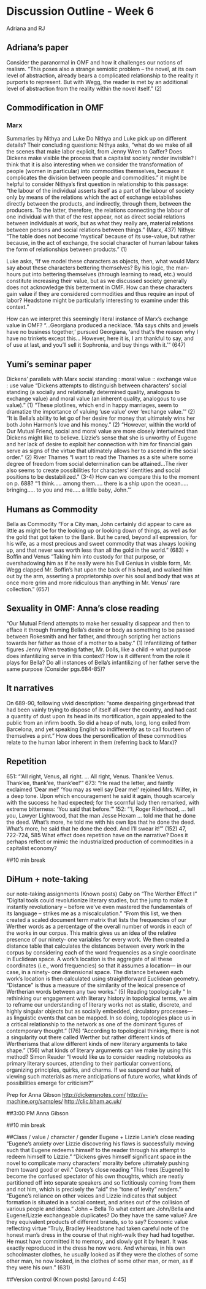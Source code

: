 # Discussion Outline - Week 6
Adriana and RJ

## Adriana’s paper
Consider the paranormal in OMF and how it challenges our notions of realism.
“This poses also a strange semiotic problem – the novel, at its own level of abstraction, already bears a complicated relationship to the reality it purports to represent. But with Wegg, the reader is met by an additional level of abstraction from the reality within the novel itself.” (2)

## Commodification in OMF
### Marx
Summaries by Nithya and Luke
Do Nithya and Luke pick up on different details?
Their concluding questions:
Nithya asks, “what do we make of all the scenes that make labor explicit, from Jenny Wren to Gaffer? Does Dickens make visible the process that a capitalist society render invisible? I think that it is also interesting when we consider the transformation of people (women in particular) into commodities themselves, because it complicates the division between people and commodities.”
it might be helpful to consider Nithya’s first question in relationship to this passage: “the labour of the individual asserts itself as a part of the labour of society only by means of the relations which the act of exchange establishes directly between the products, and indirectly, through them, between the producers. To the latter, therefore, the relations connecting the labour of one individual with that of the rest appear, not as direct social relations between individuals at work, but as what they really are, material relations between persons and social relations between things.” (Marx, 437)
Nithya: “The table does not become ‘mystical’ because of its use-value, but rather because, in the act of exchange, the social character of human labour takes the form of relationships between products.” (1)

Luke asks, “If we model these characters as objects, then, what would Marx say about these characters bettering themselves? By his logic, the man-hours put into bettering themselves (through learning to read, etc.) would constitute increasing their value, but as we discussed society generally does not acknowledge this betterment in OMF. How can these characters gain value if they are considered commodities and thus require an input of labor? Headstone might be particularly interesting to examine under this context.”

How can we interpret this seemingly literal instance of Marx’s exchange value in OMF?
“...Georgiana produced a necklace. ‘Ma says chits and jewels have no business together,’ pursued Georgiana, ‘and that’s the reason why I have no trinkets except this… However, here it is, I am thankful to say, and of use at last, and you’ll sell it Sophronia, and buy things with it.’” (647)

## Yumi’s seminar paper
Dickens’ parallels with Marx
social standing : moral value :: exchange value : use value
“Dickens attempts to distinguish between characters’ social standing (a socially and relationally determined quality, analogous to exchange value) and moral value (an inherent quality, analogous to use value).” (1)
“These plotlines, which end in happy marriages, seem to dramatize the importance of valuing ‘use value’ over ‘exchange value.’” (2)
“It is Bella’s ability to let go of her desire for money that ultimately wins her both John Harmon’s love and his money.” (2)
“However, within the world of Our Mutual Friend, social and moral value are more closely intertwined than Dickens might like to believe. Lizzie’s sense that she is unworthy of Eugene and her lack of desire to exploit her connection with him for financial gain serve as signs of the virtue that ultimately allows her to ascend in the social order.” (2) 
River Thames
“I want to read the Thames as a site where some degree of freedom from social determination can be attained...The river also seems to create possibilities for characters’ identities and social positions to be destabilized.” (3-4)
 How can we compare this to the moment on p. 688?
“‘I think….. among them….. there is a ship upon the ocean….. bringing….. to you and me….. a little baby, John.’”

## Humans as Commodity
Bella as Commodity
“For a City man, John certainly did appear to care as little as might be for the looking up or looking down of things, as well as for the gold that got taken to the Bank. But he cared, beyond all expression, for his wife, as a most precious and sweet commodity that was always looking up, and that never was worth less than all the gold in the world.” (683)
       + Boffin and Venus
“Taking him into custody for that purpose, or overshadowing him as if he really were his Evil Genius in visible form, Mr. Wegg clapped Mr. Boffin’s hat upon the back of his head, and walked him out by the arm, asserting a proprietorship over his soul and body that was at once more grim and more ridiculous than anything in Mr. Venus’ rare collection.” (657)

## Sexuality in OMF: Anna’s close reading
“Our Mutual Friend attempts to make her sexuality disappear and then to efface it through framing Bella’s desire or body as something to be passed between Rokesmith and her father, and through scripting her actions towards her father as those of a mother to a baby.” (1)
Infantilizing of father figures
Jenny Wren treating father, Mr. Dolls, like a child -> what purpose does infantilizing serve in this context? How is it different from the role it plays for Bella? Do all instances of Bella’s infantilizing of her father serve the same purpose (Consider pgs.684-85)? 

## It narratives
On 689-90, following vivid description:
“some despairing gingerbread that had been vainly trying to dispose of itself all over the country, and had cast a quantity of dust upon its head in its mortification, again appealed to the public from an infirm booth. So did a heap of nuts, long, long exiled from Barcelona, and yet speaking English so indifferently as to call fourteen of themselves a pint.”
How does the personification of these commodities relate to the human labor inherent in them (referring back to Marx)?


## Repetition
651: “‘All right, Venus, all right. … All right, Venus. Thank’ee Venus. Thank’ee, thank’ee, thank’ee!’”
673: “He read the letter, and faintly exclaimed ‘Dear me!’ ‘You may as well say Dear me!’ rejoined Mrs. Wilfer, in a deep tone. Upon which encouragement he said it again, though scarcely with the success he had expected; for the scornful lady then remarked, with extreme bitterness: ‘You said that before.’” 
152: “‘I, Roger Riderhood, … tell you, Lawyer Lightwood, that the man Jesse Hexam … told me that he done the deed. What’s more, he told me with his own lips that he done the deed. What’s more, he said that he done the deed. And I’ll swear it!’” (152)
47, 722-724, 585
What effect does repetition have on the narrative? Does it perhaps reflect or mimic the industrialized production of commodities in a capitalist economy? 

##10 min break

## DiHum + note-taking
our note-taking assignments (Known posts)
Gaby on “The Werther Effect I”
“Digital tools could revolutionize literary studies, but the jump to make it instantly revolutionary – before we’ve even mastered the fundamentals of its language – strikes me as a miscalculation.”
“From this list, we then created a scaled document term matrix that lists the frequencies of our Werther words as a percentage of the overall number of words in each of the works in our corpus. This matrix gives us an idea of the relative presence of our ninety- one variables for every work. We then created a distance table that calculates the distances between every work in the corpus by considering each of the word frequencies as a single coordinate in Euclidean space. A work’s location is the aggregate of all these coordinates (i.e., word frequencies) so that it assumes a location— in our case, in a ninety- one dimensional space. The distance between each work’s location is then calculated using straightforward Euclidean geometry. “Distance” is thus a measure of the similarity of the lexical presence of Wertherian words between any two works.” (5)
Reading topologically
" In rethinking our engagement with literary history in topological terms, we aim to reframe our understanding of literary works not as static, discrete, and highly singular objects but as socially embedded, circulatory processes— as linguistic events that can be mapped. In so doing, topologies place us in a critical relationship to the network as one of the dominant figures of contemporary thought.” (176)
“According to topological thinking, there is not a singularity out there called Werther but rather different kinds of Wertherisms that allow different kinds of new literary arguments to take shape.” (156)
what kinds of literary arguments can we make by using this method?
Simon Reader
“I would like us to consider reading notebooks as primary literary sources, attending to their particular conventions, organizing principles, quirks, and charms. If we suspend our habit of viewing such materials as mere anticipations of future works, what kinds of possibilities emerge for criticism?”

Prep for Anna Gibson
http://dickensnotes.com/
http://v-machine.org/samples/
http://clic.bham.ac.uk/ 

##3:00 PM Anna Gibson

##10 min break

##Class / value / character / gender
Eugene + Lizzie
Lanie’s close reading
“Eugene’s anxiety over Lizzie discovering his flaws is successfully moving such that Eugene redeems himself to the reader through his attempt to redeem himself to Lizzie.”
“Dickens gives himself significant space in the novel to complicate many characters’ morality before ultimately pushing them toward good or evil.”
Corey’s close reading
“This frees [Eugene] to become the confused spectator of his own thoughts, which are neatly partitioned off into separate speakers and so fictitiously coming from them and not him, which is precisely the “aid” the “tone of levity” renders.”
“Eugene’s reliance on other voices and Lizzie indicates that subject formation is situated in a social context, and arises out of the collision of various people and ideas.”
John + Bella
To what extent are John/Bella and Eugene/Lizzie exchangeable duplicates?
Do they have the same value?  Are they equivalent products of different brands, so to say?
Economic value reflecting virtue
“Truly, Bradley Headstone had taken careful note of the honest man’s dress in the course of that night-walk they had had together. He must have committed it to memory, and slowly got it by heart. It was exactly reproduced in the dress he now wore. And whereas, in his own schoolmaster clothes, he usually looked as if they were the clothes of some other man, he now looked, in the clothes of some other man, or men, as if they were his own.” (631)

##Version control (Known posts) [around 4:45]